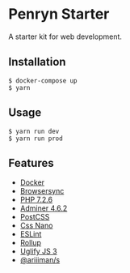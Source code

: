 # Penryn Starter

A starter kit for web development.

## Installation

    $ docker-compose up
    $ yarn

## Usage

    $ yarn run dev
    $ yarn run prod

## Features

* [Docker](https://www.docker.com)
* [Browsersync](https://browsersync.io)
* [PHP 7.2.6](https://hub.docker.com/_/php)
* [Adminer 4.6.2](https://www.adminer.org)
* [PostCSS](http://postcss.org)
* [Css Nano](https://github.com/ben-eb/cssnano)
* [ESLint](https://eslint.org)
* [Rollup](https://rollupjs.org)
* [Uglify JS 3](https://github.com/mishoo/UglifyJS2)
* [@ariiiman/s](https://github.com/ariiiman/s)
